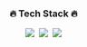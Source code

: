 <div align="center">

<h3>🔥 Tech Stack 🔥</h3>
<p><img src="https://img.shields.io/badge/Swift-F05138?style=flat-square&logo=Swift&logoColor=white"/>&nbsp;&nbsp;<img src="https://img.shields.io/badge/GitHub-gray?style=flat&logo=GitHub&logoColor=black"/>&nbsp;&nbsp;<img src="https://img.shields.io/badge/Git-blue?style=flat&logo=Git&logoColor=F05032"/></p>
